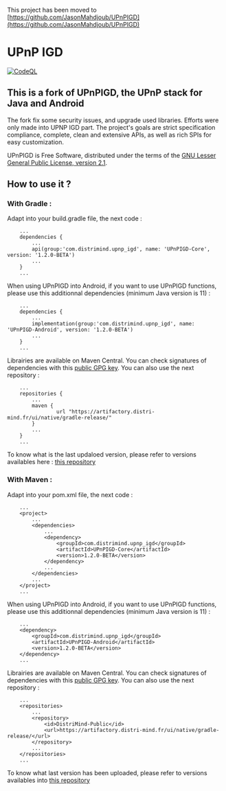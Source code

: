 This project has been moved to [https://github.com/JasonMahdjoub/UPnPIGD](https://github.com/JasonMahdjoub/UPnPIGD)

UPnP IGD
========

[![CodeQL](https://github.com/JasonMahdjoub/UPnPIGD/actions/workflows/codeql-analysis.yml/badge.svg)](https://github.com/JasonMahdjoub/MaDKitLanEdition/actions/workflows/codeql-analysis.yml)

This is a fork of UPnPIGD, the UPnP stack for Java and Android
------------------------------------------------------------

The fork fix some security issues, and upgrade used libraries. Efforts were only made into UPNP IGD part. The project's goals are strict specification compliance, complete, clean and extensive APIs, as well as rich SPIs for easy customization.

UPnPIGD is Free Software, distributed under the terms of the <a href="https://www.gnu.org/licenses/lgpl-2.1.html">GNU Lesser General Public License, version 2.1</a>.

How to use it ?
---------------
### With Gradle :

Adapt into your build.gradle file, the next code :

```
	...
	dependencies {
		...
		api(group:'com.distrimind.upnp_igd', name: 'UPnPIGD-Core', version: '1.2.0-BETA')
		...
	}
	...
```	
When using UPnPIGD into Android, if you want to use UPnPIGD functions, please use this additionnal dependencies (minimum Java version is 11) :
```
	...
	dependencies {
		...
		implementation(group:'com.distrimind.upnp_igd', name: 'UPnPIGD-Android', version: '1.2.0-BETA')
		...
	}
	...
```	
Librairies are available on Maven Central. You can check signatures of dependencies with this [public GPG key](key-2023-10-09.pub). You can also use the next repository : 
```
	...
	repositories {
		...
		maven {
	       		url "https://artifactory.distri-mind.fr/ui/native/gradle-release/"
	   	}
		...
	}
	...
```
To know what is the last updaloed version, please refer to versions availables here : [this repository](https://artifactory.distri-mind.fr/artifactory/DistriMind-Public/com/distrimind/upnp_igd/UPnPIGD/)
### With Maven :
Adapt into your pom.xml file, the next code :
```
	...
	<project>
		...
		<dependencies>
			...
			<dependency>
				<groupId>com.distrimind.upnp_igd</groupId>
				<artifactId>UPnPIGD-Core</artifactId>
				<version>1.2.0-BETA</version>
			</dependency>
			...
		</dependencies>
		...
	</project>
	...
```
When using UPnPIGD into Android, if you want to use UPnPIGD functions, please use this additionnal dependencies (minimum Java version is 11) :
```
	...
    <dependency>
        <groupId>com.distrimind.upnp_igd</groupId>
        <artifactId>UPnPIGD-Android</artifactId>
        <version>1.2.0-BETA</version>
    </dependency>
	...
```
Librairies are available on Maven Central. You can check signatures of dependencies with this [public GPG key](key-2023-10-09.pub). You can also use the next repository : 
```
	...
	<repositories>
		...
		<repository>
			<id>DistriMind-Public</id>
			<url>https://artifactory.distri-mind.fr/ui/native/gradle-release/</url>
		</repository>
		...
	</repositories>
	...		
```
To know what last version has been uploaded, please refer to versions availables into [this repository](https://artifactory.distri-mind.fr/artifactory/DistriMind-Public/com/distrimind/upnp_igd/UPnPIGD/)


